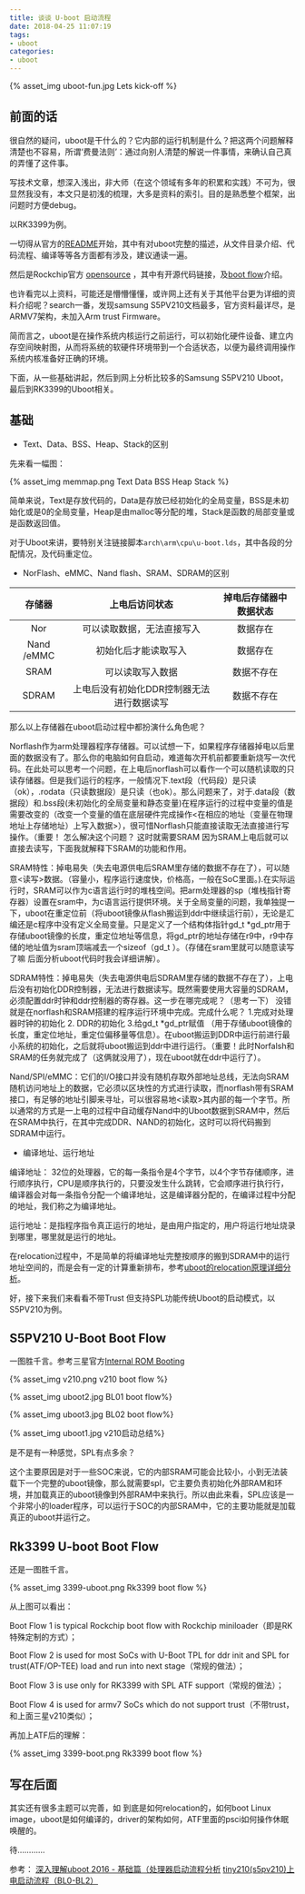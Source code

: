 ```yaml
---
title: 谈谈 U-boot 启动流程
date: 2018-04-25 11:07:19
tags:
- uboot
categories:
- uboot
---
```


{% asset_img uboot-fun.jpg Lets kick-off %}

## 前面的话

很自然的疑问，uboot是干什么的？它内部的运行机制是什么？把这两个问题解释清楚也不容易，所谓‘费曼法则’：通过向别人清楚的解说一件事情，来确认自己真的弄懂了这件事。

写技术文章，想深入浅出，非大师（在这个领域有多年的积累和实践）不可为，很显然我没有，本文只是初浅的梳理，大多是资料的索引。目的是熟悉整个框架，出问题时方便debug。

以RK3399为例。

一切得从官方的[README](http://git.denx.de/?p=u-boot.git;a=blob_plain;f=README;hb=HEAD)开始，其中有对uboot完整的描述，从文件目录介绍、代码流程、编译等等各方面都有涉及，建议通读一遍。

然后是Rockchip官方 [opensource](http://opensource.rock-chips.com/wiki_Main_Page) ，其中有开源代码链接，及[boot flow](http://opensource.rock-chips.com/wiki_Boot_option)介绍。

也许看完以上资料，可能还是懵懵懂懂，或许网上还有关于其他平台更为详细的资料介绍呢？search一番，发现samsung S5PV210文档最多，官方资料最详尽，是ARMV7架构，未加入Arm trust Firmware。

简而言之，uboot是在操作系统内核运行之前运行，可以初始化硬件设备、建立内存空间映射图，从而将系统的软硬件环境带到一个合适状态，以便为最终调用操作系统内核准备好正确的环境。

下面，从一些基础讲起，然后到网上分析比较多的Samsung S5PV210 Uboot，最后到RK3399的Uboot相关。

## 基础

- Text、Data、BSS、Heap、Stack的区别

先来看一幅图：

{% asset_img memmap.png Text Data BSS Heap Stack %}

简单来说，Text是存放代码的，Data是存放已经初始化的全局变量，BSS是未初始化或是0的全局变量，Heap是由malloc等分配的堆，Stack是函数的局部变量或是函数返回值。

对于Uboot来讲，要特别关注链接脚本`arch\arm\cpu\u-boot.lds`，其中各段的分配情况，及代码重定位。

- NorFlash、eMMC、Nand flash、SRAM、SDRAM的区别

| 存储器              |  上电后访问状态                         |     掉电后存储器中数据状态 |
| :-----------:            | :-------------------:                            |  :----------------------------------: |
|Nor                     | 可以读取数据，无法直接写入               | 数据存在                              |
| Nand /eMMC     | 初始化后才能读取写入     | 数据存在                              |
| SRAM                | 可以读取写入数据                          | 数据不存在                              |
| SDRAM             | 上电后没有初始化DDR控制器无法进行数据读写   | 数据不存在      |

那么以上存储器在uboot启动过程中都扮演什么角色呢？

Norflash作为arm处理器程序存储器。可以试想一下，如果程序存储器掉电以后里面的数据没有了。那么你的电脑如何自启动，难道每次开机前都要重新烧写一次代码。在此处可以思考一个问题，在上电后norflash可以看作一个可以随机读取的只读存储器。但是我们运行的程序，一般情况下.text段（代码段）是只读（ok），.rodata（只读数据段）是只读（也ok）。那么问题来了，对于.data段（数据段）和.bss段(未初始化的全局变量和静态变量)在程序运行的过程中变量的值是需要改变的（改变一个变量的值在底层硬件完成操作<在相应的地址（变量在物理地址上存储地址）上写入数据>），很可惜Norflash只能直接读取无法直接进行写操作。（重要！  怎么解决这个问题？  这时就需要SRAM  因为SRAM上电后就可以直接去读写，下面我就解释下SRAM的功能和作用。

SRAM特性：掉电易失（失去电源供电后SRAM里存储的数据不存在了），可以随意<读写>数据。（容量小，程序运行速度快，价格高，一般在SoC里面。).在实际运行时，SRAM可以作为c语言运行时的堆栈空间。把arm处理器的sp（堆栈指针寄存器）设置在sram中，为c语言运行提供环境。关于全局变量的问题，我单独提一下，uboot在重定位前（将uboot镜像从flash搬运到ddr中继续运行前），无论是汇编还是c程序中没有定义全局变量。只是定义了一个结构体指针gd_t *gd_ptr用于存储uboot镜像的长度，重定位地址等信息，将gd_ptr的地址存储在r9中，r9中存储的地址值为sram顶端减去一个sizeof（gd_t ）。（存储在sram里就可以随意读写了嘛    后面分析uboot代码时我会详细讲解）。

SDRAM特性：掉电易失（失去电源供电后SDRAM里存储的数据不存在了），上电后没有初始化DDR控制器，无法进行数据读写。既然需要使用大容量的SDRAM，必须配置ddr时钟和ddr控制器的寄存器。这一步在哪完成呢？（思考一下） 没错就是在norflash和SRAM搭建的程序运行环境中完成。完成什么呢？  1.完成对处理器时钟的初始化 2. DDR的初始化  3.给gd_t *gd_ptr赋值 （用于存储uboot镜像的长度，重定位地址，重定位偏移量等信息）。在uboot搬运到DDR中运行前进行最小系统的初始化，之后就将uboot搬运到ddr中进行运行。（重要！此时Norfalsh和SRAM的任务就完成了（这俩就没用了），现在uboot就在ddr中运行了）。

Nand/SPI/eMMC：它们的I/O接口并没有随机存取外部地址总线，无法向SRAM随机访问地址上的数据，它必须以区块性的方式进行读取，而norflash带有SRAM接口，有足够的地址引脚来寻址，可以很容易地<读取>其内部的每一个字节。所以通常的方式是一上电的过程中自动缓存Nand中的Uboot数据到SRAM中，然后在SRAM中执行，在其中完成DDR、NAND的初始化，这时可以将代码搬到SDRAM中运行。

- 编译地址、运行地址

编译地址： 32位的处理器，它的每一条指令是4个字节，以4个字节存储顺序，进行顺序执行，CPU是顺序执行的，只要没发生什么跳转，它会顺序进行执行行， 编译器会对每一条指令分配一个编译地址，这是编译器分配的，在编译过程中分配的地址，我们称之为编译地址。

运行地址：是指程序指令真正运行的地址，是由用户指定的，用户将运行地址烧录到哪里，哪里就是运行的地址。

在relocation过程中，不是简单的将编译地址完整按顺序的搬到SDRAM中的运行地址空间的，而是会有一定的计算重新排布，参考[uboot的relocation原理详细分析](https://blog.csdn.net/skyflying2012/article/details/37660265)。

好，接下来我们来看看不带Trust 但支持SPL功能传统Uboot的启动模式，以S5PV210为例。

## S5PV210 U-Boot Boot Flow

一图胜千言。参考三星官方[Internal ROM Booting](https://github.com/limingth/ARM-Resources/blob/master/tiny210/Datasheet/S5PV210_iROM_ApplicationNote_Preliminary_20091126.pdf)

{% asset_img v210.png v210 boot flow %}

{% asset_img uboot2.jpg BL01 boot flow%}

{% asset_img uboot3.jpg BL02 boot flow%}

{% asset_img uboot1.jpg v210启动总结%}

是不是有一种感觉，SPL有点多余？

这个主要原因是对于一些SOC来说，它的内部SRAM可能会比较小，小到无法装载下一个完整的uboot镜像，那么就需要spl，它主要负责初始化外部RAM和环境，并加载真正的uboot镜像到外部RAM中来执行。所以由此来看，SPL应该是一个非常小的loader程序，可以运行于SOC的内部SRAM中，它的主要功能就是加载真正的uboot并运行之。

## Rk3399 U-boot Boot Flow

还是一图胜千言。

{% asset_img 3399-uboot.png Rk3399 boot flow %} 

从上图可以看出：

Boot Flow 1 is typical Rockchip boot flow with Rockchip miniloader（即是RK特殊定制的方式）；

Boot Flow 2 is used for most SoCs with U-Boot TPL for ddr init and SPL for trust(ATF/OP-TEE) load and run into next stage（常规的做法）；

Boot Flow 3 is use only for RK3399 with SPL ATF support（常规的做法）；

Boot Flow 4 is used for armv7 SoCs which do not support trust（不带trust，和上面三星v210类似）；

再加上ATF后的理解：

{% asset_img 3399-boot.png Rk3399 boot flow %} 

## 写在后面

其实还有很多主题可以完善，如 到底是如何relocation的，如何boot Linux image，uboot是如何编译的，driver的架构如何，ATF里面的psci如何操作休眠唤醒的。

待…………


参考：
[深入理解uboot 2016 - 基础篇（处理器启动流程分析](https://blog.csdn.net/kernel_yx/article/details/53045424)
[tiny210(s5pv210)上电启动流程（BL0-BL2）](https://blog.csdn.net/ooonebook/article/details/52916202)
